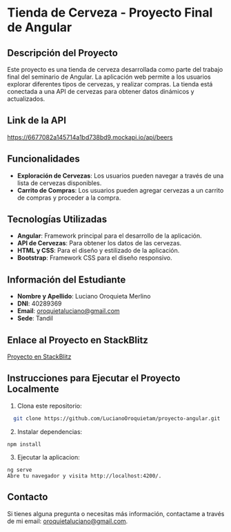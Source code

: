 # Tienda de Cerveza - Proyecto Final de Angular

## Descripción del Proyecto

Este proyecto es una tienda de cerveza desarrollada como parte del trabajo final del seminario de Angular. La aplicación web permite a los usuarios explorar diferentes tipos de cervezas, y realizar compras. 
La tienda está conectada a una API de cervezas para obtener datos dinámicos y actualizados.

## Link de la API
https://6677082a145714a1bd738bd9.mockapi.io/api/beers

## Funcionalidades

- **Exploración de Cervezas**: Los usuarios pueden navegar a través de una lista de cervezas disponibles.
- **Carrito de Compras**: Los usuarios pueden agregar cervezas a un carrito de compras y proceder a la compra.

## Tecnologías Utilizadas

- **Angular**: Framework principal para el desarrollo de la aplicación.
- **API de Cervezas**: Para obtener los datos de las cervezas.
- **HTML y CSS**: Para el diseño y estilizado de la aplicación.
- **Bootstrap**: Framework CSS para el diseño responsivo.

## Información del Estudiante

- **Nombre y Apellido**: Luciano Oroquieta Merlino
- **DNI**: 40289369
- **Email**: oroquietaluciano@gmail.com
- **Sede**: Tandil

## Enlace al Proyecto en StackBlitz

[Proyecto en StackBlitz](https://stackblitz.com/~/github.com/LucianoOroquietam/proyecto-angular)

## Instrucciones para Ejecutar el Proyecto Localmente

1. Clona este repositorio:
 ```bash
   git clone https://github.com/LucianoOroquietam/proyecto-angular.git
 ```
2. Instalar dependencias:
 ```npm
npm install
```
3. Ejecutar la aplicacion:
```ng
ng serve
Abre tu navegador y visita http://localhost:4200/.
```
## Contacto
Si tienes alguna pregunta o necesitas más información, contactame a través de mi email: oroquietaluciano@gmail.com.
